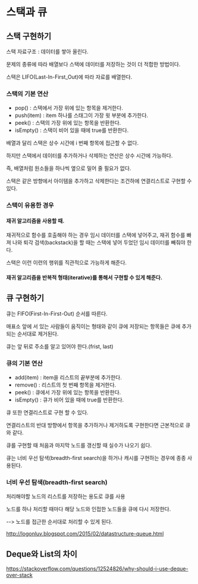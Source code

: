 # 스택과 큐

## 스택 구현하기

스택 자료구조 : 데이터를 쌓아 올린다.

문제의 종류에 따라 배열보다 스택에 데이터를 저장하는 것이 더 적합한 방법이다.

스택은 LIFO(Last-In-First_Out)에 따라 자료를 배열한다.

### 스택의 기본 연산
- pop() : 스택에서 가장 위에 있는 항목을 제거한다.
- push(item) : item 하나를 스태그이 가장 윗 부분에 추가한다.
- peek() : 스택의 가장 위에 있는 항목을 반환한다.
- isEmpty() : 스택이 비어 있을 때에 true를 반환한다.

배열과 달리 스택은 상수 시간에 i 번째 항목에 접근할 수 없다. 

하지만 스택에서 데이터를 추가하거나 삭제하는 연산은 상수 시간에 가능하다.

즉, 배열처럼 원소들을 하나씩 옆으로 밀어 줄 필요가 없다.

스택은 같은 방향에서 아이템을 추가하고 삭제한다는 조건하에 연결리스트로 구현할 수 있다.

### 스택이 유용한 경우

#### 재귀 알고리즘을 사용할 때.

재귀적으로 함수를 호출해야 하는 경우 임시 데이터를 스택에 넣어주고, 재귀 함수를 빠져 나와 퇴각 검색(backstack)을 할 때는
스택에 넣어 두었던 임시 데이터를 빼줘야 한다.

스택은 이런 이련의 행위를 직관적으로 가능하게 해준다.

#### 재귀 알고리즘을 반복적 형태(iterative)를 통해서 구현할 수 있게 해준다. 

## 큐 구현하기 

큐는 FIFO(First-In-First-Out) 순서를 따른다. 

매표소 앞에 서 있는 사람들이 움직이는 형태와 같이 큐에 저장되는 항목들은 큐에 추가되는 순서대로 제거된다.

큐는 앞 뒤로 주소를 알고 있어야 한다.(frist, last)

### 큐의 기본 연산

- add(item) : item을 리스트의 끝부분에 추가한다.
- remove() : 리스트의 첫 번째 항목을 제거한다.
- peek() : 큐에서 가장 위에 있는 항목을 반환한다.
- isEmpty() : 큐가 비어 있을 때에 true를 반환한다.

큐 또한 연결리스트로 구현 할 수 있다.

연결리스트의 반대 방향에서 항목을 추가하거나 제거하도록 구현한다면 근본적으로 큐와 같다.

큐를 구현할 때 처음과 마지막 노드를 갱신할 때 실수가 나오기 쉽다.

큐는 너비 우선 탐색(breadth-first search)을 하거나 캐시를 구현하는 경우에 종종 사용된다.

### 너비 우선 탐색(breadth-first search)

처리해야할 노드의 리스트를 저장하는 용도로 큐를 사용

노드를 하나 처리할 때마다 해당 노드와 인접한 노드들을 큐에 다시 저장한다.

--> 노드를 접근한 순서대로 처리할 수 있게 된다.

http://logonluv.blogspot.com/2015/02/datastructure-queue.html

## Deque와 List의 차이

https://stackoverflow.com/questions/12524826/why-should-i-use-deque-over-stack

